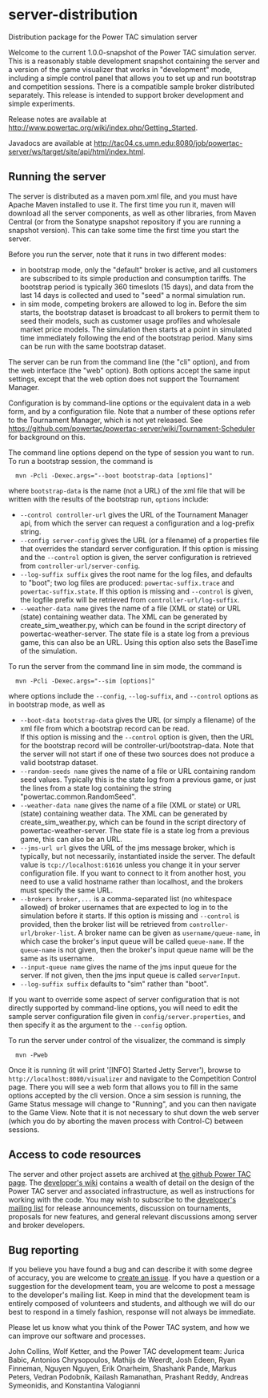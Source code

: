 server-distribution
===================

Distribution package for the Power TAC simulation server

Welcome to the current 1.0.0-snapshot of the Power TAC simulation server. 
This is a reasonably stable development snapshot containing the server and a version of the game visualizer that works in "development" mode, 
including a simple control panel that allows you to set up and run bootstrap and competition sessions. 
There is a compatible sample broker distributed separately. This release is intended to support broker development and simple experiments.

Release notes are available at http://www.powertac.org/wiki/index.php/Getting_Started.

Javadocs are available at http://tac04.cs.umn.edu:8080/job/powertac-server/ws/target/site/api/html/index.html.

Running the server
------------------

The server is distributed as a maven pom.xml file, and you must have Apache Maven installed to use it. The first time you run it, maven 
will download all the server components, as well as other libraries, from Maven Central (or from the Sonatype snapshot repository if 
you are running a snapshot version). This can take some time the first time you start the server.

Before you run the server, note that it runs in two different modes:
* in bootstrap mode, only the "default" broker is active, and all customers are subscribed to its simple production and consumption tariffs. 
The bootstrap period is typically 360 timeslots (15 days), and data from the last 14 days is collected and used to "seed" a normal simulation run.
* in sim mode, competing brokers are allowed to log in. Before the sim starts, the bootstrap dataset is broadcast to all brokers to permit 
them to seed their models, such as customer usage profiles and wholesale market price models. The simulation then starts at a point in 
simulated time immediately following the end of the bootstrap period. Many sims can be run with the same bootstrap dataset.

The server can be run from the command line (the "cli" option), and from the web interface (the "web" option). Both options accept the 
same input settings, except that the web option does not support the Tournament Manager.

Configuration is by command-line options or the equivalent data in a web form, and by a configuration file. Note that a number of these
options refer to the Tournament Manager, which is not yet released. See https://github.com/powertac/powertac-server/wiki/Tournament-Scheduler
for background on this.

The command line options depend on the type of session you want to run. To run a bootstrap session, the command is

```
  mvn -Pcli -Dexec.args="--boot bootstrap-data [options]"
```
where `bootstrap-data` is the name (not a URL) of the xml file that will be  written with the results of the bootstrap run, `options` include:
* `--control controller-url` gives the URL of the Tournament Manager api, from which the server can request a configuration and a log-prefix 
     string.
* `--config server-config` gives the URL (or a filename) of a properties file that overrides the standard server configuration. If this 
     option is missing and the `--control` option is given, the server configuration is retrieved from `controller-url/server-config`.
* `--log-suffix suffix` gives the root name for the log files, and defaults to "boot"; two log files are produced: `powertac-suffix.trace` 
     and `powertac-suffix.state`. If this option is missing and `--control` is given, the logfile prefix will be retrieved 
     from `controller-url/log-suffix`.
* `--weather-data name` gives the name of a file (XML or state) or URL (state) containing weather data. The XML can be generated by 
     create_sim_weather.py, which can be found in the script directory of powertac-weather-server. The state file is a state log from a 
     previous game, this can also be an URL. Using this option also sets the BaseTime of the simulation.
   
To run the server from the command line in sim mode, the command is

```
  mvn -Pcli -Dexec.args="--sim [options]"
```
where options include the `--config`, `--log-suffix`, and `--control` options as in bootstrap mode, as well as
* `--boot-data bootstrap-data` gives the URL (or simply a filename) of the xml file from which a bootstrap record can be read.  
     If this option is missing and the `--control` option is given, then the URL for the bootstrap record will be 
     controller-url/bootstrap-data. Note that the server will not start if one of these two sources does not produce a valid bootstrap 
     dataset.
* `--random-seeds name` gives the name of a file or URL containing random seed values. Typically this is the state log from a previous 
     game, or just the lines from a state log containing the string "powertac.common.RandomSeed".
* `--weather-data name` gives the name of a file (XML or state) or URL (state) containing weather data. The XML can be generated by 
     create_sim_weather.py, which can be found in the script directory of powertac-weather-server. The state file is a state log from a 
     previous game, this can also be an URL.
* `--jms-url url` gives the URL of the jms message broker, which is typically, but not necessarily, instantiated inside the server. 
     The default value is `tcp://localhost:61616` unless you change it in your server configuration file. If you want to connect to it 
     from another host, you need to use a valid hostname rather than localhost, and the brokers must specify the same URL.
* `--brokers broker,...` is a comma-separated list (no whitespace allowed) of broker usernames that are expected to log in to the 
     simulation before it starts. If this option is missing and `--control` is provided, then the broker list will be retrieved 
     from `controller-url/broker-list`. A broker name can be given as `username/queue-name`, in which case the broker's input queue will be called `queue-name`. If the `queue-name` is not given, then the broker's input queue name will be the same as its username.
* `--input-queue name` gives the name of the jms input queue for the server. If not given, then the jms input queue is called `serverInput`.
* `--log-suffix suffix` defaults to "sim" rather than "boot".
  
If you want to override some aspect of server configuration that is
not directly supported by command-line options, you will need to edit
the sample server configuration file given in
`config/server.properties`, and then specify it as the argument to the `--config` option.

To run the server under control of the visualizer, the command is
simply

```
  mvn -Pweb
```
Once it is running (it will print '[INFO] Started Jetty Server'),
browse to `http://localhost:8080/visualizer` and navigate to the
Competition Control page. There you will see a web form that allows
you to fill in the same options accepted by the cli version. Once a
sim session is running, the Game Status message will change to
"Running", and you can then navigate to the Game View. Note that it is
not necessary to shut down the web server (which you do by aborting
the maven process with Control-C) between sessions.

Access to code resources
------------------------

The server and other project assets are archived at [the github Power TAC page](https://github.com/organizations/powertac). 
The [developer's wiki](https://github.com/powertac/powertac-server/wiki/) contains a wealth of detail on the design of the 
Power TAC server and associated infrastructure, as well as instructions for working with the code. You may wish to subscribe to the 
[developer's mailing list](http://power-tac-developers.975333.n3.nabble.com) for release announcements, discussion on tournaments, 
proposals for new features, and general relevant discussions among server and broker developers.

Bug reporting
-------------

If you believe you have found a bug and can describe it with some degree of accuracy, you are welcome to [create an issue](https://github.com/powertac/powertac-server/issues). If you have a question or a suggestion for the development team, you are welcome to post a message to the developer's mailing list. Keep in mind that the development team is entirely composed of volunteers and students, and although we will do our best to respond in a timely fashion, response will not always be immediate. 

Please let us know what you think of the Power TAC system, and how we can improve our software and processes.

John Collins, Wolf Ketter, and the Power TAC development team: Jurica Babic, Antonios Chrysopoulos, Mathijs de Weerdt, Josh Edeen, Ryan Finneman, Nguyen Nguyen, Erik Onarheim, Shashank Pande, Markus Peters, Vedran Podobnik, Kailash Ramanathan, Prashant Reddy, Andreas Symeonidis, and Konstantina Valogianni
